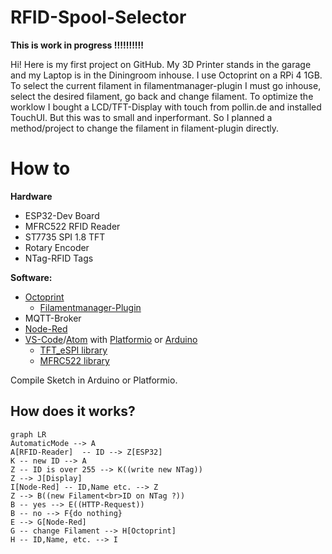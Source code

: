 # RFID-Spool-Selector
**This is work in progress !!!!!!!!!!**

Hi! Here is my first project on GitHub. 
My 3D Printer stands in the garage and my Laptop is in the Diningroom inhouse. I use Octoprint on a RPi 4 1GB. To select the current filament in filamentmanager-plugin I must go inhouse, select the desired filament, go back and change filament. To optimize the worklow I bought a LCD/TFT-Display with touch from pollin.de and installed TouchUI. But this was to small and inperformant. So I planned a method/project to change the filament in filament-plugin directly.

# How to
**Hardware** 
- ESP32-Dev Board
- MFRC522 RFID Reader
- ST7735 SPI 1.8 TFT
- Rotary Encoder
- NTag-RFID Tags

**Software:**
 - [Octoprint](https://octoprint.org/) 
	 - [Filamentmanager-Plugin](https://plugins.octoprint.org/plugins/filamentmanager/)
 - MQTT-Broker
 - [Node-Red](https://nodered.org/)
 - [VS-Code](https://code.visualstudio.com/)/[Atom](https://atom.io/) with [Platformio](https://platformio.org/) or [Arduino](https://www.arduino.cc/)
	 - [TFT_eSPI library](https://github.com/Bodmer/TFT_eSPI)
	 - [MFRC522 library](https://github.com/miguelbalboa/rfid)
	 
Compile Sketch in Arduino or Platformio. 

## How does it works?


```mermaid
graph LR
AutomaticMode --> A 
A[RFID-Reader]  -- ID --> Z[ESP32]
K -- new ID --> A
Z -- ID is over 255 --> K((write new NTag))
Z --> J[Display] 
I[Node-Red] -- ID,Name etc. --> Z
Z --> B((new Filament<br>ID on NTag ?))
B -- yes --> E((HTTP-Request))
B -- no --> F{do nothing} 
E --> G[Node-Red]
G -- change Filament --> H[Octoprint]
H -- ID,Name, etc. --> I


```



<!--stackedit_data:
eyJoaXN0b3J5IjpbLTQ1NTc0OTYxLDI3NDkwNzYzNl19
-->
